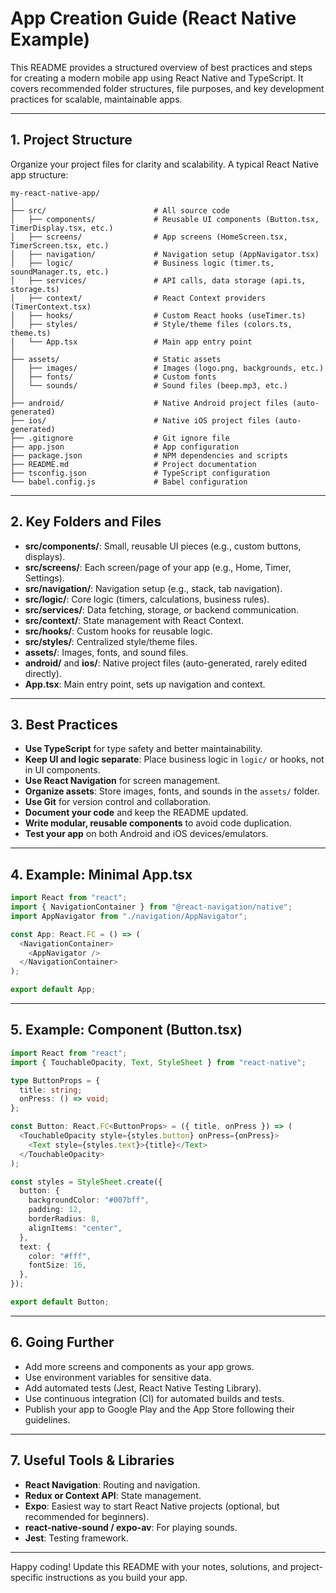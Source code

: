 # App Creation Guide (React Native Example)

This README provides a structured overview of best practices and steps for creating a modern mobile app using React Native and TypeScript. It covers recommended folder structures, file purposes, and key development practices for scalable, maintainable apps.

---

## 1. Project Structure

Organize your project files for clarity and scalability. A typical React Native app structure:

```
my-react-native-app/
│
├── src/                        # All source code
│   ├── components/             # Reusable UI components (Button.tsx, TimerDisplay.tsx, etc.)
│   ├── screens/                # App screens (HomeScreen.tsx, TimerScreen.tsx, etc.)
│   ├── navigation/             # Navigation setup (AppNavigator.tsx)
│   ├── logic/                  # Business logic (timer.ts, soundManager.ts, etc.)
│   ├── services/               # API calls, data storage (api.ts, storage.ts)
│   ├── context/                # React Context providers (TimerContext.tsx)
│   ├── hooks/                  # Custom React hooks (useTimer.ts)
│   ├── styles/                 # Style/theme files (colors.ts, theme.ts)
│   └── App.tsx                 # Main app entry point
│
├── assets/                     # Static assets
│   ├── images/                 # Images (logo.png, backgrounds, etc.)
│   ├── fonts/                  # Custom fonts
│   └── sounds/                 # Sound files (beep.mp3, etc.)
│
├── android/                    # Native Android project files (auto-generated)
├── ios/                        # Native iOS project files (auto-generated)
├── .gitignore                  # Git ignore file
├── app.json                    # App configuration
├── package.json                # NPM dependencies and scripts
├── README.md                   # Project documentation
├── tsconfig.json               # TypeScript configuration
└── babel.config.js             # Babel configuration
```

---

## 2. Key Folders and Files

- **src/components/**: Small, reusable UI pieces (e.g., custom buttons, displays).
- **src/screens/**: Each screen/page of your app (e.g., Home, Timer, Settings).
- **src/navigation/**: Navigation setup (e.g., stack, tab navigation).
- **src/logic/**: Core logic (timers, calculations, business rules).
- **src/services/**: Data fetching, storage, or backend communication.
- **src/context/**: State management with React Context.
- **src/hooks/**: Custom hooks for reusable logic.
- **src/styles/**: Centralized style/theme files.
- **assets/**: Images, fonts, and sound files.
- **android/** and **ios/**: Native project files (auto-generated, rarely edited directly).
- **App.tsx**: Main entry point, sets up navigation and context.

---

## 3. Best Practices

- **Use TypeScript** for type safety and better maintainability.
- **Keep UI and logic separate**: Place business logic in `logic/` or hooks, not in UI components.
- **Use React Navigation** for screen management.
- **Organize assets**: Store images, fonts, and sounds in the `assets/` folder.
- **Use Git** for version control and collaboration.
- **Document your code** and keep the README updated.
- **Write modular, reusable components** to avoid code duplication.
- **Test your app** on both Android and iOS devices/emulators.

---

## 4. Example: Minimal App.tsx

```typescript
import React from "react";
import { NavigationContainer } from "@react-navigation/native";
import AppNavigator from "./navigation/AppNavigator";

const App: React.FC = () => (
  <NavigationContainer>
    <AppNavigator />
  </NavigationContainer>
);

export default App;
```

---

## 5. Example: Component (Button.tsx)

```typescript
import React from "react";
import { TouchableOpacity, Text, StyleSheet } from "react-native";

type ButtonProps = {
  title: string;
  onPress: () => void;
};

const Button: React.FC<ButtonProps> = ({ title, onPress }) => (
  <TouchableOpacity style={styles.button} onPress={onPress}>
    <Text style={styles.text}>{title}</Text>
  </TouchableOpacity>
);

const styles = StyleSheet.create({
  button: {
    backgroundColor: "#007bff",
    padding: 12,
    borderRadius: 8,
    alignItems: "center",
  },
  text: {
    color: "#fff",
    fontSize: 16,
  },
});

export default Button;
```

---

## 6. Going Further

- Add more screens and components as your app grows.
- Use environment variables for sensitive data.
- Add automated tests (Jest, React Native Testing Library).
- Use continuous integration (CI) for automated builds and tests.
- Publish your app to Google Play and the App Store following their guidelines.

---

## 7. Useful Tools & Libraries

- **React Navigation**: Routing and navigation.
- **Redux or Context API**: State management.
- **Expo**: Easiest way to start React Native projects (optional, but recommended for beginners).
- **react-native-sound / expo-av**: For playing sounds.
- **Jest**: Testing framework.

---

Happy coding! Update this README with your notes, solutions, and project-specific instructions as you build your app.
